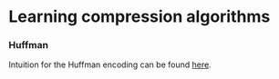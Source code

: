 # Learning compression algorithms

### Huffman

Intuition for the Huffman encoding can be found [here](http://www.geeksforgeeks.org/greedy-algorithms-set-3-huffman-coding/).

